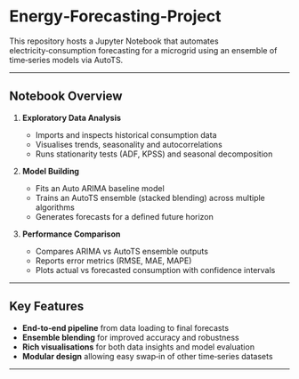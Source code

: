 # Energy‑Forecasting‑Project

This repository hosts a Jupyter Notebook that automates electricity‑consumption forecasting for a microgrid using an ensemble of time‑series models via AutoTS.

---

## Notebook Overview

1. **Exploratory Data Analysis**  
   - Imports and inspects historical consumption data  
   - Visualises trends, seasonality and autocorrelations  
   - Runs stationarity tests (ADF, KPSS) and seasonal decomposition  

2. **Model Building**  
   - Fits an Auto ARIMA baseline model  
   - Trains an AutoTS ensemble (stacked blending) across multiple algorithms  
   - Generates forecasts for a defined future horizon  

3. **Performance Comparison**  
   - Compares ARIMA vs AutoTS ensemble outputs  
   - Reports error metrics (RMSE, MAE, MAPE)  
   - Plots actual vs forecasted consumption with confidence intervals  

---

## Key Features

- **End‑to‑end pipeline** from data loading to final forecasts  
- **Ensemble blending** for improved accuracy and robustness  
- **Rich visualisations** for both data insights and model evaluation  
- **Modular design** allowing easy swap‑in of other time‑series datasets  

---
